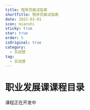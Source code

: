 ```yaml
---
title: 程序员面试指南
shortTitle: 程序员面试指南
date: 2022-03-01
icon: mianshi
sticky: true
star: true
order: 5
isOriginal: true
category:
  - 实战营
tag:
  - 实战营
---
```


# 职业发展课课程目录

课程正在开发中
